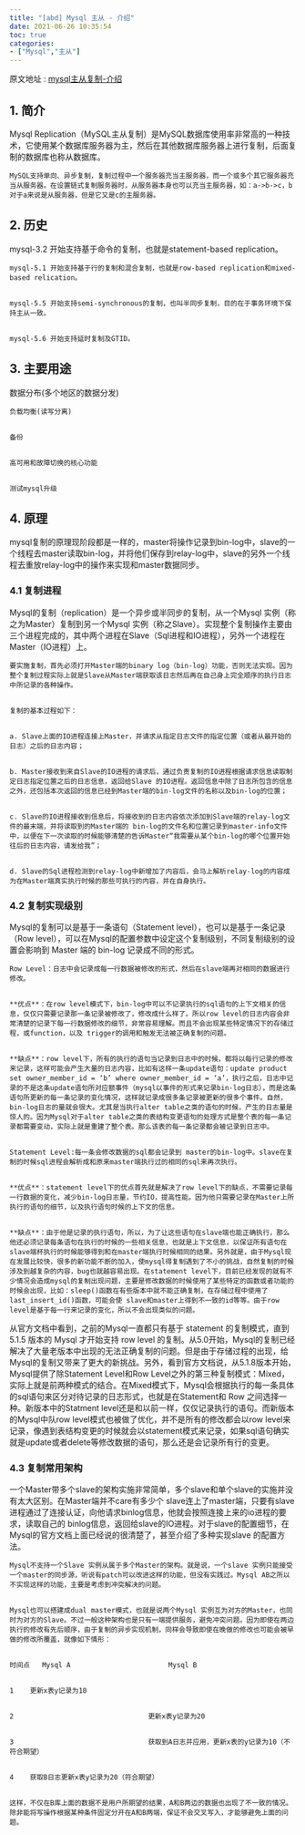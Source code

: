 ```yaml
---
title: "[abd] Mysql 主从 - 介绍"
date: 2021-06-26 10:35:54
toc: true
categories:
- ["Mysql","主从"]
---
```


原文地址 : [mysql主从复制-介绍](https://blog.csdn.net/jesseyoung/article/details/41942467)





## 1. 简介

Mysql Replication（MySQL主从复制）是MySQL数据库使用率非常高的一种技术，它使用某个数据库服务器为主，然后在其他数据库服务器上进行复制，后面复制的数据库也称从数据库。


    MySQL支持单向、异步复制，复制过程中一个服务器充当主服务器，而一个或多个其它服务器充当从服务器。在设置链式复制服务器时，从服务器本身也可以充当主服务器，如：a->b->c，b对于a来说是从服务器，但是它又是c的主服务器。


## 2. 历史

mysql-3.2 开始支持基于命令的复制，也就是statement-based replication。 


    mysql-5.1 开始支持基于行的复制和混合复制，也就是row-based replication和mixed-based relication。


    mysql-5.5 开始支持semi-synchronous的复制，也叫半同步复制，目的在于事务环境下保持主从一致。


    mysql-5.6 开始支持延时复制及GTID。


## 3. 主要用途

数据分布(多个地区的数据分发)


    负载均衡(读写分离)


    备份


    高可用和故障切换的核心功能


    测试mysql升级


## 4. 原理

mysql复制的原理现阶段都是一样的，master将操作记录到bin-log中，slave的一个线程去master读取bin-log，并将他们保存到relay-log中，slave的另外一个线程去重放relay-log中的操作来实现和master数据同步。


### 4.1 复制进程

Mysql的复制（replication）是一个异步或半同步的复制，从一个Mysql 实例（称之为Master）复制到另一个Mysql 实例（称之Slave）。实现整个复制操作主要由三个进程完成的，其中两个进程在Slave（Sql进程和IO进程），另外一个进程在 Master（IO进程）上。


    要实施复制，首先必须打开Master端的binary log（bin-log）功能，否则无法实现。因为整个复制过程实际上就是Slave从Master端获取该日志然后再在自己身上完全顺序的执行日志中所记录的各种操作。


    复制的基本过程如下：


    a. Slave上面的IO进程连接上Master，并请求从指定日志文件的指定位置（或者从最开始的日志）之后的日志内容；


    b. Master接收到来自Slave的IO进程的请求后，通过负责复制的IO进程根据请求信息读取制定日志指定位置之后的日志信息，返回给Slave 的IO进程。返回信息中除了日志所包含的信息之外，还包括本次返回的信息已经到Master端的bin-log文件的名称以及bin-log的位置；


    c. Slave的IO进程接收到信息后，将接收到的日志内容依次添加到Slave端的relay-log文件的最末端，并将读取到的Master端的 bin-log的文件名和位置记录到master-info文件中，以便在下一次读取的时候能够清楚的告诉Master“我需要从某个bin-log的哪个位置开始往后的日志内容，请发给我”；


    d. Slave的Sql进程检测到relay-log中新增加了内容后，会马上解析relay-log的内容成为在Master端真实执行时候的那些可执行的内容，并在自身执行。


### 4.2 复制实现级别

Mysql的复制可以是基于一条语句（Statement level），也可以是基于一条记录（Row level），可以在Mysql的配置参数中设定这个复制级别，不同复制级别的设置会影响到 Master 端的 bin-log 记录成不同的形式。


    Row Level：日志中会记录成每一行数据被修改的形式，然后在slave端再对相同的数据进行修改。


    **优点**：在row level模式下，bin-log中可以不记录执行的sql语句的上下文相关的信息，仅仅只需要记录那一条记录被修改了，修改成什么样了。所以row level的日志内容会非常清楚的记录下每一行数据修改的细节，非常容易理解。而且不会出现某些特定情况下的存储过程，或function，以及 trigger的调用和触发无法被正确复制的问题。


    **缺点**：row level下，所有的执行的语句当记录到日志中的时候，都将以每行记录的修改来记录，这样可能会产生大量的日志内容，比如有这样一条update语句：update product set owner_member_id = ‘b’ where owner_member_id = ‘a’，执行之后，日志中记录的不是这条update语句所对应额事件（mysql以事件的形式来记录bin-log日志），而是这条语句所更新的每一条记录的变化情况，这样就记录成很多条记录被更新的很多个事件。自然，bin-log日志的量就会很大。尤其是当执行alter table之类的语句的时候，产生的日志量是惊人的。因为Mysql对于alter table之类的表结构变更语句的处理方式是整个表的每一条记录都需要变动，实际上就是重建了整个表。那么该表的每一条记录都会被记录到日志中。


    Statement Level:每一条会修改数据的sql都会记录到 master的bin-log中。slave在复制的时候sql进程会解析成和原来master端执行过的相同的sql来再次执行。


    **优点**：statement level下的优点首先就是解决了row level下的缺点，不需要记录每一行数据的变化，减少bin-log日志量，节约IO，提高性能。因为他只需要记录在Master上所执行的语句的细节，以及执行语句时候的上下文的信息。


    **缺点**：由于他是记录的执行语句，所以，为了让这些语句在slave端也能正确执行，那么他还必须记录每条语句在执行的时候的一些相关信息，也就是上下文信息，以保证所有语句在slave端杯执行的时候能够得到和在master端执行时候相同的结果。另外就是，由于Mysql现在发展比较快，很多的新功能不断的加入，使mysql得复制遇到了不小的挑战，自然复制的时候涉及到越复杂的内容，bug也就越容易出现。在statement level下，目前已经发现的就有不少情况会造成mysql的复制出现问题，主要是修改数据的时候使用了某些特定的函数或者功能的时候会出现，比如：sleep()函数在有些版本中就不能正确复制，在存储过程中使用了last_insert_id()函数，可能会使 slave和master上得到不一致的id等等。由于row level是基于每一行来记录的变化，所以不会出现类似的问题。

从官方文档中看到，之前的Mysql一直都只有基于 statement 的复制模式，直到 5.1.5 版本的 Mysql 才开始支持 row level 的复制。从5.0开始，Mysql的复制已经解决了大量老版本中出现的无法正确复制的问题。但是由于存储过程的出现，给Mysql的复制又带来了更大的新挑战。另外，看到官方文档说，从5.1.8版本开始，Mysql提供了除Statement Level和Row Level之外的第三种复制模式：Mixed，实际上就是前两种模式的结合。在Mixed模式下，Mysql会根据执行的每一条具体的sql语句来区分对待记录的日志形式，也就是在Statement和 Row 之间选择一种。新版本中的Statment level还是和以前一样，仅仅记录执行的语句。而新版本的Mysql中队row level模式也被做了优化，并不是所有的修改都会以row level来记录，像遇到表结构变更的时候就会以statement模式来记录，如果sql语句确实就是update或者delete等修改数据的语句，那么还是会记录所有行的变更。


### 4.3 复制常用架构

一个Master带多个slave的架构实施非常简单，多个slave和单个slave的实施并没有太大区别。在Master端并不care有多少个 slave连上了master端，只要有slave进程通过了连接认证，向他请求binlog信息，他就会按照连接上来的io进程的要求，读取自己的 binlog信息，返回给slave的IO进程。对于slave的配置细节，在Mysql的官方文档上面已经说的很清楚了，甚至介绍了多种实现slave 的配置方法。


    Mysql不支持一个Slave 实例从属于多个Master的架构。就是说，一个slave 实例只能接受一个master的同步源，听说有patch可以改进这样的功能，但没有实践过。Mysql AB之所以不实现这样的功能，主要是考虑到冲突解决的问题。


    Mysql也可以搭建成dual master模式，也就是说两个Mysql 实例互为对方的Master，也同时为对方的Slave。不过一般这种架构也是只有一端提供服务，避免冲突问题。因为即使在两边执行的修改有先后顺序，由于复制的异步实现机制，同样会导致即使在晚做的修改也可能会被早做的修改所覆盖，就像如下情形：


    时间点   Mysql A                        Mysql B


    1    更新x表y记录为10


    2                                 更新x表y记录为20


    3                                 获取到A日志并应用，更新x表的y记录为10（不符合期望）


    4    获取B日志更新x表y记录为20（符合期望）


    这样，不仅在B库上面的数据不是用户所期望的结果，A和B两边的数据也出现了不一致的情况。除非能将写操作根据某种条件固定分开在A和B两端，保证不会交叉写入，才能够避免上面的问题。

